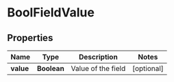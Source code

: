 

# BoolFieldValue

## Properties

Name | Type | Description | Notes
------------ | ------------- | ------------- | -------------
**value** | **Boolean** | Value of the field |  [optional]



